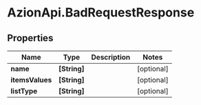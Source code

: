 # AzionApi.BadRequestResponse

## Properties

Name | Type | Description | Notes
------------ | ------------- | ------------- | -------------
**name** | **[String]** |  | [optional] 
**itemsValues** | **[String]** |  | [optional] 
**listType** | **[String]** |  | [optional] 


